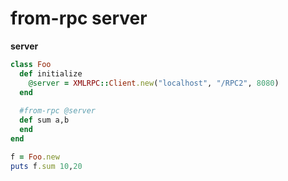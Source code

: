 from-rpc server
====

__server__

```rb
class Foo
  def initialize
    @server = XMLRPC::Client.new("localhost", "/RPC2", 8080)
  end
  
  #from-rpc @server
  def sum a,b
  end
end
```
```rb
f = Foo.new
puts f.sum 10,20
```
